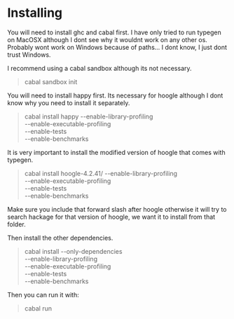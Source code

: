 # Installing

You will need to install ghc and cabal first. I have only tried to run typegen on MacOSX although I dont see why it wouldnt work on any other os. Probably wont work on Windows because of paths... I dont know, I just dont trust Windows.

I recommend using a cabal sandbox although its not necessary.  

> cabal sandbox init

You will need to install happy first. Its necessary for hoogle although I dont know why you need to install it separately.

> cabal install happy --enable-library-profiling \
                      --enable-executable-profiling \
                      --enable-tests \
                      --enable-benchmarks

It is very important to install the modified version of hoogle that comes with typegen.

> cabal install hoogle-4.2.41/ --enable-library-profiling \
                               --enable-executable-profiling \
                               --enable-tests \
                               --enable-benchmarks

Make sure you include that forward slash after hoogle otherwise it will try to search hackage for that version of hoogle, we want it to install from that folder.

Then install the other dependencies.

> cabal install --only-dependencies \
                --enable-library-profiling \
                --enable-executable-profiling \
                --enable-tests \
                --enable-benchmarks

Then you can run it with:

> cabal run
